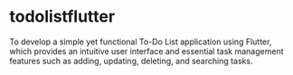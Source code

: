 # todolistflutter
To develop a simple yet functional To-Do List application using Flutter, which provides an intuitive user interface and essential task management features such as adding, updating, deleting, and searching tasks.
